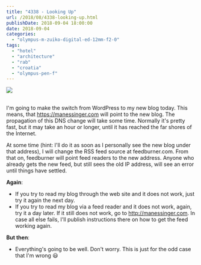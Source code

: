 ```yaml
---
title: "4338 - Looking Up"
url: /2018/08/4338-looking-up.html
publishDate: 2018-09-04 18:00:00
date: 2018-09-04
categories: 
  - "olympus-m-zuiko-digital-ed-12mm-f2-0"
tags: 
  - "hotel"
  - "architecture"
  - "rab"
  - "croatia"
  - "olympus-pen-f"
---
```

<div class="container">
<div class="center"><a target="_blank" href="https://d25zfm9zpd7gm5.cloudfront.net/1200x1200/2017/20170716_200205_lr.jpg"><img class="webfeedsFeaturedVisual" src="https://d25zfm9zpd7gm5.cloudfront.net/0600x0600/2017/20170716_200205_lr.jpg" /></a></div>
</div>
<br />

I'm going to make the switch from WordPress to my new blog today. This means, that https://manessinger.com will point to the new blog. The propagation of this DNS change will take some time. Normally it's pretty fast, but it may take an hour or longer, until it has reached the far shores of the Internet.

At some time (hint: I'll do it as soon as I personally see the new blog under that address), I will change the RSS feed source at feedburner.com. From that on, feedburner will point feed readers to the new address. Anyone who already gets the new feed, but still sees the old IP address, will see an error until things have settled.

**Again**: 

* If you try to read my blog through the web site and it does not work, just try it again the next day.
* If you try to read my blog via a feed reader and it does not work, again, try it a day later. If it still does not work, go to http://manessinger.com. In case all else fails, I'll publish instructions there on how to get the feed working again.

**But then**: 

* Everything's going to be well. Don't worry. This is just for the odd case that I'm wrong :smiley: